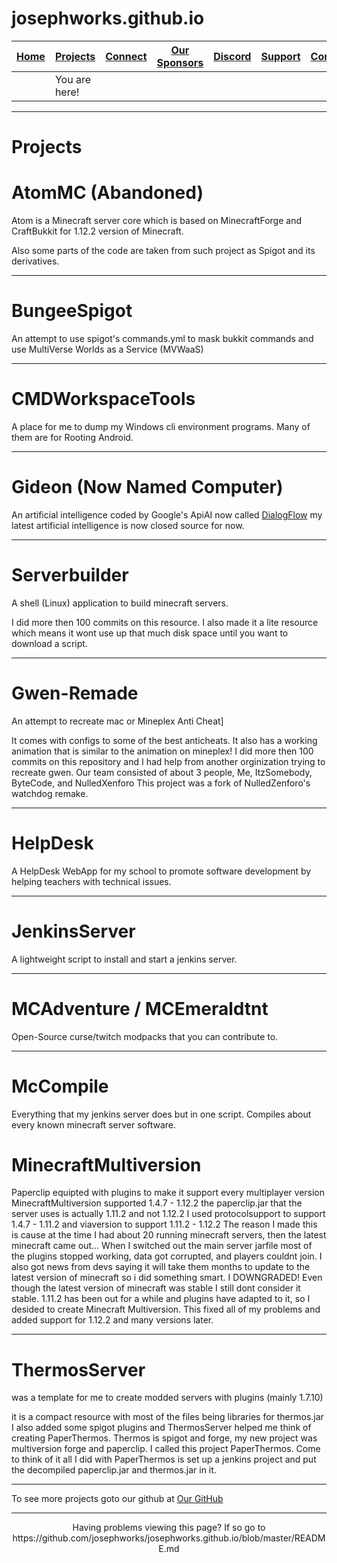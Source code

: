 # josephworks.github.io
| [Home](README.md) | [Projects](PROJECTS.md) | [Connect](CONNECT.md) | [Our Sponsors](SPONSORS.md) | [Discord](DISCORD.md) | [Support](SUPPORT.md) | [Contribute](CONTRIBUTE.md) | [Our GitHub](http://github.com/josephworks) |
|-------------------|-------------------------|-----------------------|-----------------------------|-----------------------|-----------------------|-----------------------------|--------------------------------------|
|| You are here!     |                         |                       |                             |                       |                       |                             |                                      |

---

# Projects

# AtomMC (Abandoned)

Atom is a Minecraft server core which is based on MinecraftForge and CraftBukkit for 1.12.2 version of Minecraft.

Also some parts of the code are taken from such project as Spigot and its derivatives.

---

# BungeeSpigot

An attempt to use spigot's commands.yml to mask bukkit commands and use MultiVerse Worlds as a Service (MVWaaS)

---

# CMDWorkspaceTools

A place for me to dump my Windows cli environment programs. Many of them are for Rooting Android.

---

# Gideon (Now Named Computer)

An artificial intelligence coded by Google's ApiAI now called [DialogFlow](https://dialogflow.com) my latest artificial intelligence is now closed source for now.

---

# Serverbuilder

A shell (Linux) application to build minecraft servers.

I did more then 100 commits on this resource.
I also made it a lite resource which means it wont use up that much disk space until you want to download a script.

---

# Gwen-Remade

An attempt to recreate mac or Mineplex Anti Cheat]

It comes with configs to some of the best anticheats.
It also has a working animation that is similar to the animation on mineplex! I did more then 100 commits on this repository and I had help from another orginization trying to recreate gwen.
Our team consisted of about 3 people, Me, ItzSomebody, ByteCode, and NulledXenforo
This project was a fork of NulledZenforo's watchdog remake.

---

# HelpDesk

A HelpDesk WebApp for my school to promote software development by helping teachers with technical issues.

---

# JenkinsServer

A lightweight script to install and start a jenkins server.

---

# MCAdventure / MCEmeraldtnt

Open-Source curse/twitch modpacks that you can contribute to.

---

# McCompile

Everything that my jenkins server does but in one script. Compiles about every known minecraft server software.

# MinecraftMultiversion

Paperclip equipted with plugins to make it support every multiplayer version
MinecraftMultiversion supported 1.4.7 - 1.12.2
the paperclip.jar that the server uses is actually 1.11.2 and not 1.12.2
I used protocolsupport to support 1.4.7 - 1.11.2 and viaversion to support 1.11.2 - 1.12.2
The reason I made this is cause at the time I had about 20 running minecraft servers, then the latest minecraft came out...
When I switched out the main server jarfile most of the plugins stopped working, data got corrupted, and players couldnt join.
I also got news from devs saying it will take them months to update to the latest version of minecraft so i did something smart.
I DOWNGRADED! Even though the latest version of minecraft was stable I still dont consider it stable. 1.11.2 has been out for a while and plugins have adapted to it, so I desided to create Minecraft Multiversion.
This fixed all of my problems and added support for 1.12.2 and many versions later.

---

# ThermosServer

was a template for me to create modded servers with plugins (mainly 1.7.10)

it is a compact resource with most of the files being libraries for thermos.jar
I also added some spigot plugins and ThermosServer helped me think of creating PaperThermos.
Thermos is spigot and forge, my new project was multiversion forge and paperclip. I called this project PaperThermos.
Come to think of it all I did with PaperThermos is set up a jenkins project and put the decompiled paperclip.jar and thermos.jar in it.

---

To see more projects goto our github at [Our GitHub](http://github.com/josephworks)

---

<p align="center">Having problems viewing this page? If so go to https://github.com/josephworks/josephworks.github.io/blob/master/README.md </p>
